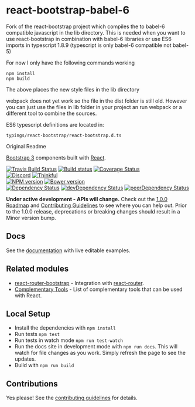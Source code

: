 # react-bootstrap-babel-6

Fork of the react-bootstrap project which compiles the to babel-6 compatible javascript in the 
lib directory. This is needed when you want to use react-bootstrap in combination with babel-6 libraries
or use ES6 imports in typescript 1.8.9 (typescript is only babel-6 compatible not babel-5)

For now I only have the following commands working 

    npm install
    npm build

The above places the new style files in the lib directory

webpack does not yet work so the file in the dist folder is still old. However you can just use the
files in lib folder in your project an run webpack or a different tool to combine the sources.

ES6 typescript definitions are located in:

    typings/react-bootstrap/react-bootstrap.d.ts

Original Readme

[Bootstrap 3][bootstrap] components built with [React][react].

[![Travis Build Status][build-badge]][build]
[![Build status][appveyor-badge]][appveyor]
[![Coverage Status][coveralls-badge]][coveralls]  
[![Discord][discord-badge]][discord]
[![Thinkful][thinkful-badge]][thinkful]  
[![NPM version][npm-badge]][npm]
[![Bower version][bower-badge]][bower]  
[![Dependency Status][deps-badge]][deps]
[![devDependency Status][dev-deps-badge]][dev-deps]
[![peerDependency Status][peer-deps-badge]][peer-deps]

__Under active development - APIs will change.__ Check out the [1.0.0 Roadmap](https://github.com/react-bootstrap/react-bootstrap/wiki#100-roadmap) and [Contributing Guidelines][contributing] to see where you can help out. Prior to the 1.0.0 release, deprecations or breaking changes should result in a Minor version bump.

## Docs

See the [documentation][documentation] with live editable examples.

## Related modules

- [react-router-bootstrap][react-router-bootstrap] - Integration with [react-router][react-router].
- [Complementary Tools][complementary-tools] - List of complementary tools that
  can be used with React.

## Local Setup

- Install the dependencies with `npm install`
- Run tests `npm test`
- Run tests in watch mode `npm run test-watch`
- Run the docs site in development mode with `npm run docs`. This will watch
  for file changes as you work. Simply refresh the page to see the updates.
- Build with `npm run build`

## Contributions

Yes please! See the [contributing guidelines][contributing] for details.

[bootstrap]: http://getbootstrap.com
[react]: http://facebook.github.io/react/

[documentation]: http://react-bootstrap.github.io
[contributing]: https://github.com/react-bootstrap/react-bootstrap/blob/master/CONTRIBUTING.md

[build-badge]: https://travis-ci.org/react-bootstrap/react-bootstrap.svg?branch=master
[build]: https://travis-ci.org/react-bootstrap/react-bootstrap

[npm-badge]: https://badge.fury.io/js/react-bootstrap.svg
[npm]: http://badge.fury.io/js/react-bootstrap

[bower-badge]: https://badge.fury.io/bo/react-bootstrap.svg
[bower]: http://badge.fury.io/bo/react-bootstrap

[deps-badge]: https://david-dm.org/react-bootstrap/react-bootstrap.svg
[deps]: https://david-dm.org/react-bootstrap/react-bootstrap

[dev-deps-badge]: https://david-dm.org/react-bootstrap/react-bootstrap/dev-status.svg
[dev-deps]: https://david-dm.org/react-bootstrap/react-bootstrap#info=devDependencies

[peer-deps-badge]: https://david-dm.org/react-bootstrap/react-bootstrap/peer-status.svg
[peer-deps]: https://david-dm.org/react-bootstrap/react-bootstrap#info=peerDependencies

[react-router-bootstrap]: https://github.com/react-bootstrap/react-router-bootstrap
[react-router]: https://github.com/rackt/react-router

[complementary-tools]: https://github.com/facebook/react/wiki/Complementary-Tools

[thinkful-badge]: https://tf-assets-staging.s3.amazonaws.com/badges/thinkful_repo_badge.svg
[thinkful]: http://start.thinkful.com/react/?utm_source=github&utm_medium=badge&utm_campaign=react-bootstrap

[appveyor-badge]: https://ci.appveyor.com/api/projects/status/ylitpyo6n5yq1s6i/branch/master?svg=true
[appveyor]: https://ci.appveyor.com/project/react-bootstrap/react-bootstrap/branch/master

[coveralls-badge]: https://coveralls.io/repos/react-bootstrap/react-bootstrap/badge.svg?branch=master&service=github
[coveralls]: https://coveralls.io/github/react-bootstrap/react-bootstrap?branch=master

[discord-badge]: https://img.shields.io/badge/Discord-Join%20chat%20%E2%86%92-738bd7.svg
[discord]: https://discord.gg/0ZcbPKXt5bXLs9XK
